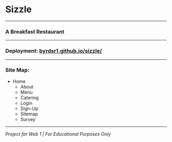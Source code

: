# Sizzle
---
### A Breakfast Restaurant
---
### Deployment: [byrdsr1.github.io/sizzle/](https://byrdsr1.github.io/sizzle/)
---
### Site Map:
- Home
	- About
	- Menu
	- Catering
	- Login
	- Sign-Up
	- Sitemap
	- Survey
---
*Project for Web 1 | For Educational Purposes Only*
